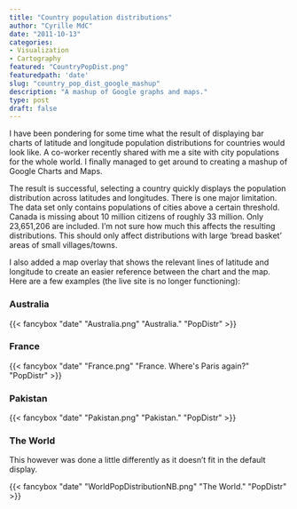 ```yaml
---
title: "Country population distributions"
author: "Cyrille MdC"
date: "2011-10-13"
categories:
- Visualization
- Cartography
featured: "CountryPopDist.png"
featuredpath: 'date'
slug: "country_pop_dist_google_mashup"
description: "A mashup of Google graphs and maps."
type: post
draft: false
---
```

I have been pondering for some time what the result of displaying bar charts of latitude and longitude population distributions for countries would look like. A co-worker recently shared with me a site with city populations for the whole world. I finally managed to get around to creating a mashup of Google Charts and Maps.

The result is successful, selecting a country quickly displays the population distribution across latitudes and longitudes. There is one major limitation. The data set only contains populations of cities above a certain threshold. Canada is missing about 10 million citizens of roughly 33 million. Only 23,651,206 are included. I’m not sure how much this affects the resulting distributions. This should only affect distributions with large ‘bread basket’ areas of small villages/towns.

I also added a map overlay that shows the relevant lines of latitude and longitude to create an easier reference between the chart and the map. Here are a few examples (the live site is no longer functioning):

### Australia
{{< fancybox "date" "Australia.png" "Australia." "PopDistr" >}}

### France
{{< fancybox "date" "France.png" "France. Where's Paris again?" "PopDistr" >}}

### Pakistan
{{< fancybox "date" "Pakistan.png" "Pakistan." "PopDistr" >}}

### The World

This however was done a little differently as it doesn’t fit in the default display.

{{< fancybox "date" "WorldPopDistributionNB.png" "The World." "PopDistr" >}}

